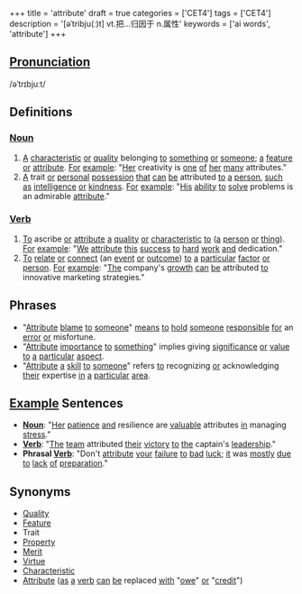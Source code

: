 +++
title = 'attribute'
draft = true
categories = ['CET4']
tags = ['CET4']
description = '[əˈtribju(ː)t] vt.把…归因于 n.属性'
keywords = ['ai words', 'attribute']
+++

## [Pronunciation](/post/pronunciation/)
/əˈtrɪbjuːt/

## Definitions
### [Noun](/post/noun/)
1. [A](/post/a/) [characteristic](/post/characteristic/) [or](/post/or/) [quality](/post/quality/) belonging [to](/post/to/) [something](/post/something/) [or](/post/or/) [someone](/post/someone/); [a](/post/a/) [feature](/post/feature/) [or](/post/or/) [attribute](/post/attribute/). [For](/post/for/) [example](/post/example/): "[Her](/post/her/) creativity is [one](/post/one/) [of](/post/of/) [her](/post/her/) [many](/post/many/) attributes."
2. [A](/post/a/) trait [or](/post/or/) [personal](/post/personal/) [possession](/post/possession/) [that](/post/that/) [can](/post/can/) [be](/post/be/) attributed [to](/post/to/) [a](/post/a/) [person](/post/person/), [such](/post/such/) [as](/post/as/) [intelligence](/post/intelligence/) [or](/post/or/) [kindness](/post/kindness/). [For](/post/for/) [example](/post/example/): "[His](/post/his/) [ability](/post/ability/) [to](/post/to/) [solve](/post/solve/) problems is an admirable [attribute](/post/attribute/)."

### [Verb](/post/verb/)
1. [To](/post/to/) ascribe [or](/post/or/) [attribute](/post/attribute/) [a](/post/a/) [quality](/post/quality/) [or](/post/or/) [characteristic](/post/characteristic/) [to](/post/to/) ([a](/post/a/) [person](/post/person/) [or](/post/or/) [thing](/post/thing/)). [For](/post/for/) [example](/post/example/): "[We](/post/we/) [attribute](/post/attribute/) [this](/post/this/) [success](/post/success/) [to](/post/to/) [hard](/post/hard/) [work](/post/work/) [and](/post/and/) dedication."
2. [To](/post/to/) [relate](/post/relate/) [or](/post/or/) [connect](/post/connect/) (an [event](/post/event/) [or](/post/or/) [outcome](/post/outcome/)) [to](/post/to/) [a](/post/a/) [particular](/post/particular/) [factor](/post/factor/) [or](/post/or/) [person](/post/person/). [For](/post/for/) [example](/post/example/): "[The](/post/the/) company's [growth](/post/growth/) [can](/post/can/) [be](/post/be/) attributed [to](/post/to/) innovative marketing strategies."

## Phrases
- "[Attribute](/post/attribute/) [blame](/post/blame/) [to](/post/to/) [someone](/post/someone/)" [means](/post/means/) [to](/post/to/) [hold](/post/hold/) [someone](/post/someone/) [responsible](/post/responsible/) [for](/post/for/) an [error](/post/error/) [or](/post/or/) misfortune.
- "[Attribute](/post/attribute/) [importance](/post/importance/) [to](/post/to/) [something](/post/something/)" implies giving [significance](/post/significance/) [or](/post/or/) [value](/post/value/) [to](/post/to/) [a](/post/a/) [particular](/post/particular/) [aspect](/post/aspect/).
- "[Attribute](/post/attribute/) [a](/post/a/) [skill](/post/skill/) [to](/post/to/) [someone](/post/someone/)" refers [to](/post/to/) recognizing [or](/post/or/) acknowledging [their](/post/their/) expertise [in](/post/in/) [a](/post/a/) [particular](/post/particular/) [area](/post/area/).

## [Example](/post/example/) Sentences
- **[Noun](/post/noun/)**: "[Her](/post/her/) [patience](/post/patience/) [and](/post/and/) resilience are [valuable](/post/valuable/) attributes [in](/post/in/) managing [stress](/post/stress/)."
- **[Verb](/post/verb/)**: "[The](/post/the/) [team](/post/team/) attributed [their](/post/their/) [victory](/post/victory/) [to](/post/to/) [the](/post/the/) captain's [leadership](/post/leadership/)."
- **Phrasal [Verb](/post/verb/)**: "Don't [attribute](/post/attribute/) [your](/post/your/) [failure](/post/failure/) [to](/post/to/) [bad](/post/bad/) [luck](/post/luck/); [it](/post/it/) was [mostly](/post/mostly/) [due](/post/due/) [to](/post/to/) [lack](/post/lack/) [of](/post/of/) [preparation](/post/preparation/)."

## Synonyms
- [Quality](/post/quality/)
- [Feature](/post/feature/)
- Trait
- [Property](/post/property/)
- [Merit](/post/merit/)
- [Virtue](/post/virtue/)
- [Characteristic](/post/characteristic/)
- [Attribute](/post/attribute/) ([as](/post/as/) [a](/post/a/) [verb](/post/verb/) [can](/post/can/) [be](/post/be/) replaced [with](/post/with/) "[owe](/post/owe/)" [or](/post/or/) "[credit](/post/credit/)")
